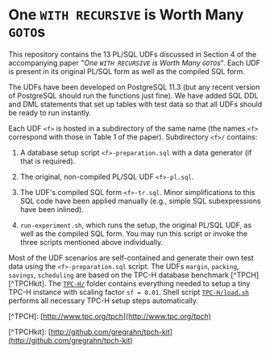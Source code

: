 # One `WITH RECURSIVE` is Worth Many `GOTO`s

This repository contains the 13 PL/SQL UDFs discussed in 
Section 4 of the accompanying paper "_One `WITH RECURSIVE`
is Worth Many `GOTO`s_".  Each UDF is present in its original
PL/SQL form as well as the compiled SQL form.

The UDFs have been developed on PostgreSQL 11.3 (but any
recent version of PostgreSQL should run the functions just fine).
We have added SQL DDL and DML statements that set up tables
with test data so that all UDFs should be ready to run 
instantly.

Each UDF `<f>` is hosted in a subdirectory of the same name
(the names `<f>` correspond with those in Table 1 of the paper).
Subdirectory `<f>/` contains:

1. A database setup script `<f>-preparation.sql` with a data generator (if that is required).

1. The original, non-compiled PL/SQL UDF `<f>-pl.sql`.

1. The UDF's compiled SQL form `<f>-tr.sql`. 
   Minor simplifications to this SQL code have been applied manually 
   (e.g., simple SQL subexpressions have been inlined).

1. `run-experiment.sh`, which runs the setup, the original PL/SQL UDF, as well as the compiled SQL form.
   You may run this script or invoke the three scripts mentioned above individually.

Most of the UDF scenarios are self-contained and generate their own test
data using the `<f>-preparation.sql` script.  The UDFs `margin`, `packing`, 
`savings`, `scheduling` are based on the TPC-H database benchmark [^TPCH] [^TPCHkit]. 
The [`TPC-H/`](TPC-H/) folder contains everything needed to setup a tiny TPC-H 
instance with scaling factor `sf = 0.01`.
Shell script [`TPC-H/load.sh`](TPC-H/load.sh) performs all necessary TPC-H setup steps 
automatically.

\[^TPCH]: [http://www.tpc.org/tpch](http://www.tpc.org/tpch)

\[^TPCHkit]: [http://github.com/gregrahn/tpch-kit](http://github.com/gregrahn/tpch-kit)
